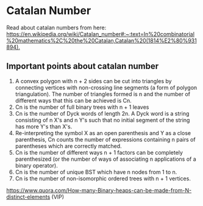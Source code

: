# Catalan Number
Read about catalan numbers from here: <https://en.wikipedia.org/wiki/Catalan_number#:~:text=In%20combinatorial%20mathematics%2C%20the%20Catalan,Catalan%20(1814%E2%80%931894).>

## Important points about catalan number
1. A convex polygon with n + 2 sides can be cut into triangles by connecting vertices with non-crossing line segments (a form of polygon triangulation). The number of triangles formed is n and the number of different ways that this can be achieved is Cn.
2. Cn is the number of full binary trees with n + 1 leaves
3. Cn is the number of Dyck words of length 2n. A Dyck word is a string consisting of n X's and n Y's such that no initial segment of the string has more Y's than X's.
4. Re-interpreting the symbol X as an open parenthesis and Y as a close parenthesis, Cn counts the number of expressions containing n pairs of parentheses which are correctly matched.
5. Cn is the number of different ways n + 1 factors can be completely parenthesized (or the number of ways of associating n applications of a binary operator).
6. Cn is the number of unique BST which have n nodes from 1 to n.
7. Cn is the number of non-isomorphic ordered trees with n + 1 vertices.


<https://www.quora.com/How-many-Binary-heaps-can-be-made-from-N-distinct-elements> (VIP) <br />

